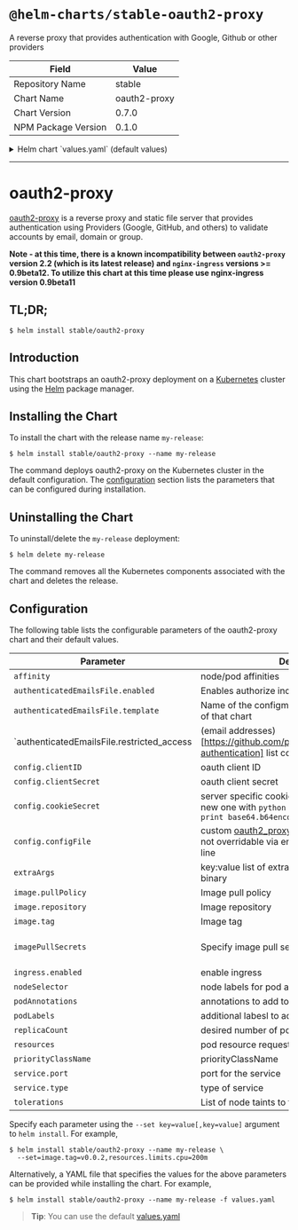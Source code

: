 # `@helm-charts/stable-oauth2-proxy`

A reverse proxy that provides authentication with Google, Github or other providers

| Field               | Value        |
| ------------------- | ------------ |
| Repository Name     | stable       |
| Chart Name          | oauth2-proxy |
| Chart Version       | 0.7.0        |
| NPM Package Version | 0.1.0        |

<details>

<summary>Helm chart `values.yaml` (default values)</summary>

```yaml
# Oauth client configuration specifics
config:
  # OAuth client ID
  clientID: 'XXXXXXX'
  # OAuth client secret
  clientSecret: 'XXXXXXXX'
  # Create a new secret with the following command
  # python -c 'import os,base64; print base64.b64encode(os.urandom(16))'
  cookieSecret: 'XXXXXXXXXX'
  # Custom configuration file: oauth2_proxy.cfg
  # configFile: |-
  #   pass_basic_auth = false
  #   pass_access_token = true
  configFile: ''

image:
  repository: 'quay.io/pusher/oauth2_proxy'
  tag: 'v3.0.0'
  pullPolicy: 'IfNotPresent'

# Optionally specify an array of imagePullSecrets.
# Secrets must be manually created in the namespace.
# ref: https://kubernetes.io/docs/concepts/containers/images/#specifying-imagepullsecrets-on-a-pod
# imagePullSecrets:
# - name: myRegistryKeySecretName

extraArgs:
  email-domain: '*'
  upstream: 'file:///dev/null'
  http-address: '0.0.0.0:4180'

# To authorize individual email addresses
# That is part of extraArgs but since this needs special treatment we need to do a separate section
authenticatedEmailsFile:
  enabled: false
  # template is the name of the configmap what contains the email user list but has been configured without this chart.
  # It's a simpler way to maintain only one configmap (user list) instead changing it for each oauth2-proxy service.
  # Be aware the value name in the extern config map in data needs to be named to "restricted_user_access".
  template: ''
  # One email per line
  # example:
  # restricted_access: |-
  #   name1@domain
  #   name2@domain
  # If you override the config with restricted_access it will configure a user list within this chart what takes care of the
  # config map resource.
  restricted_access: ''

service:
  type: ClusterIP
  port: 80
  annotations: {}
  # foo.io/bar: "true"

ingress:
  enabled: false
  path: /
  # Used to create an Ingress record.
  # hosts:
  # - chart-example.local
  # annotations:
  #   kubernetes.io/ingress.class: nginx
  #   kubernetes.io/tls-acme: "true"
  # tls:
  # Secrets must be manually created in the namespace.
  # - secretName: chart-example-tls
  #   hosts:
  #     - chart-example.local

resources:
  {}
  # limits:
  #   cpu: 100m
  #   memory: 300Mi
  # requests:
  #   cpu: 100m
  #   memory: 300Mi

priorityClassName: ''

# Affinity for pod assignment
# Ref: https://kubernetes.io/docs/concepts/configuration/assign-pod-node/#affinity-and-anti-affinity
# affinity: {}

# Tolerations for pod assignment
# Ref: https://kubernetes.io/docs/concepts/configuration/taint-and-toleration/
tolerations: []

# Node labels for pod assignment
# Ref: https://kubernetes.io/docs/user-guide/node-selection/
nodeSelector: {}

podAnnotations: {}
podLabels: {}
replicaCount: 1
```

</details>

---

# oauth2-proxy

[oauth2-proxy](https://github.com/pusher/oauth2_proxy) is a reverse proxy and static file server that provides authentication using Providers (Google, GitHub, and others) to validate accounts by email, domain or group.

**Note - at this time, there is a known incompatibility between `oauth2-proxy` version 2.2 (which is its latest release) and `nginx-ingress` versions >= 0.9beta12. To utilize this chart at this time please use nginx-ingress version 0.9beta11**

## TL;DR;

```console
$ helm install stable/oauth2-proxy
```

## Introduction

This chart bootstraps an oauth2-proxy deployment on a [Kubernetes](http://kubernetes.io) cluster using the [Helm](https://helm.sh) package manager.

## Installing the Chart

To install the chart with the release name `my-release`:

```console
$ helm install stable/oauth2-proxy --name my-release
```

The command deploys oauth2-proxy on the Kubernetes cluster in the default configuration. The [configuration](#configuration) section lists the parameters that can be configured during installation.

## Uninstalling the Chart

To uninstall/delete the `my-release` deployment:

```console
$ helm delete my-release
```

The command removes all the Kubernetes components associated with the chart and deletes the release.

## Configuration

The following table lists the configurable parameters of the oauth2-proxy chart and their default values.

| Parameter                                                                                                                                     | Description                                                                                                                                                                           | Default                                                  |
| --------------------------------------------------------------------------------------------------------------------------------------------- | ------------------------------------------------------------------------------------------------------------------------------------------------------------------------------------- | -------------------------------------------------------- |
| `affinity`                                                                                                                                    | node/pod affinities                                                                                                                                                                   | None                                                     |
| `authenticatedEmailsFile.enabled`                                                                                                             | Enables authorize individual email addresses                                                                                                                                          | `false`                                                  |
| `authenticatedEmailsFile.template`                                                                                                            | Name of the configmap what is handled outside of that chart                                                                                                                           | `""`                                                     |
| `authenticatedEmailsFile.restricted_access | (email addresses)[https://github.com/pusher/oauth2_proxy#email-authentication] list config |`""` |
| `config.clientID`                                                                                                                             | oauth client ID                                                                                                                                                                       | `""`                                                     |
| `config.clientSecret`                                                                                                                         | oauth client secret                                                                                                                                                                   | `""`                                                     |
| `config.cookieSecret`                                                                                                                         | server specific cookie for the secret; create a new one with `python -c 'import os,base64; print base64.b64encode(os.urandom(16))'`                                                   | `""`                                                     |
| `config.configFile`                                                                                                                           | custom [oauth2_proxy.cfg](https://github.com/pusher/oauth2_proxy/blob/master/contrib/oauth2_proxy.cfg.example) contents for settings not overridable via environment nor command line | `""`                                                     |
| `extraArgs`                                                                                                                                   | key:value list of extra arguments to give the binary                                                                                                                                  | `{}`                                                     |
| `image.pullPolicy`                                                                                                                            | Image pull policy                                                                                                                                                                     | `IfNotPresent`                                           |
| `image.repository`                                                                                                                            | Image repository                                                                                                                                                                      | `a5huynh/oauth2_proxy`                                   |
| `image.tag`                                                                                                                                   | Image tag                                                                                                                                                                             | `2.2`                                                    |
| `imagePullSecrets`                                                                                                                            | Specify image pull secrets                                                                                                                                                            | `nil` (does not add image pull secrets to deployed pods) |
| `ingress.enabled`                                                                                                                             | enable ingress                                                                                                                                                                        | `false`                                                  |
| `nodeSelector`                                                                                                                                | node labels for pod assignment                                                                                                                                                        | `{}`                                                     |
| `podAnnotations`                                                                                                                              | annotations to add to each pod                                                                                                                                                        | `{}`                                                     |
| `podLabels`                                                                                                                                   | additional labesl to add to each pod                                                                                                                                                  | `{}`                                                     |
| `replicaCount`                                                                                                                                | desired number of pods                                                                                                                                                                | `1`                                                      |
| `resources`                                                                                                                                   | pod resource requests & limits                                                                                                                                                        | `{}`                                                     |
| `priorityClassName`                                                                                                                           | priorityClassName                                                                                                                                                                     | `nil`                                                    |
| `service.port`                                                                                                                                | port for the service                                                                                                                                                                  | `80`                                                     |
| `service.type`                                                                                                                                | type of service                                                                                                                                                                       | `ClusterIP`                                              |
| `tolerations`                                                                                                                                 | List of node taints to tolerate                                                                                                                                                       | `[]`                                                     |

Specify each parameter using the `--set key=value[,key=value]` argument to `helm install`. For example,

```console
$ helm install stable/oauth2-proxy --name my-release \
  --set=image.tag=v0.0.2,resources.limits.cpu=200m
```

Alternatively, a YAML file that specifies the values for the above parameters can be provided while installing the chart. For example,

```console
$ helm install stable/oauth2-proxy --name my-release -f values.yaml
```

> **Tip**: You can use the default [values.yaml](values.yaml)
